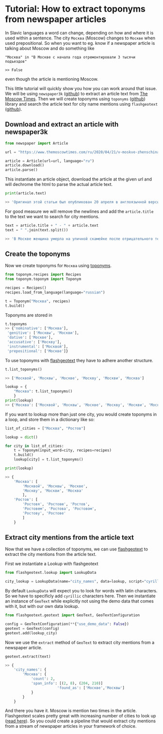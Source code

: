 # Tutorial: How to extract toponyms from newspaper articles

In Slavic languages a word can change, depending on how and where it is used within a sentence. The city `Москва` (Moscow) changes to `Москве` when used prepositional. So when you want to eg. know if a newspaper article is talking about Moscow and do something like

```
"Москва" in "В Москве с начала года отремонтировали 3 тысячи подъездов"

>> False
```

even though the article is mentioning Moscow.

This little tutorial will quickly show you how you can work around that issue. We will be using `newspaper3k` ([github](https://github.com/codelucas/newspaper)) to extract an article text from [The Moscow Times](https://www.themoscowtimes.com/). Then we will create toponyms using `toponyms` ([github](https://github.com/iwpnd/toponym)) library and search the article text for city name mentions using `flashgeotext` ([github](https://github.com/iwpnd/flashgeotext)).

## Download and extract an article with newspaper3k

```python
from newspaper import Article

url = "https://www.themoscowtimes.com/ru/2020/04/21/v-moskve-zhenschina-umerla-na-ulichnoi-skameike-posle-otritsatelnogo-testa-na-koronavirus-a125"

article = Article(url=url, language="ru")
article.download()
article.parse()
```

This instantiate an article object, download the article at the given url and will dechrome the html to parse the actual article text.


```python
print(article.text)

>> 'Оригинал этой статьи был опубликован 20 апреля в англоязычной версии сайта The Moscow Times.\n\nКак сообщается, власти Москвы расследуют смерть женщины на скамейке возле ее дома - в день, когда она была выписана после тестирования на коронавирус.\n\nВидеозапись, предоставленная российским телеканалом REN TV, показала, что женщина, которую опознали как 48-летнюю Елену Чуклову, оставалась на скамейке, пока социальные работники и соседи пытались, но так и не смогли проникнуть в ее квартиру. Телеканал сообщил, что Следственный комитет России начал расследование сообщения о смерти женщины.\n\n«У входа женщина почувствовала плохо, социальные работники немедленно вызвали скорую помощь, — говорится в заявлении департамента здравоохранения мэрии Москвы. — Скорая помощь прибыла через 11 минут и, к сожалению, констатировала смерть».\n\nМинистерство здравоохранения сообщило, что женщина умерла в субботу, на следующий день после того, как ее госпитализировали с подозрением на пневмонию. Тогда ее имя не называлось.\n\nКак сообщили в департаменте здравоохранения, вскрытие показало, что женщина умерла от острой сердечной недостаточности. Было отмечено, что у нее была кардиомиопатия, заболевание сердечной мышцы, которое может привести к сердечной недостаточности, и «выраженные изменения в органах алкогольного происхождения».'
```

For good measure we will remove the newlines and add the `article.title` to the text we want to search for city mentions.

```python
text = article.title + " - " + article.text
text = " ".join(text.split())

>> 'В Москве женщина умерла на уличной скамейке после отрицательного теста на коронавирус - Оригинал этой статьи был опубликован 20 апреля в англоязычной версии сайта The Moscow Times. Как сообщается, власти Москвы расследуют смерть женщины на скамейке возле ее дома - в день, когда она была выписана после тестирования на коронавирус. Видеозапись, предоставленная российским телеканалом REN TV, показала, что женщина, которую опознали как 48-летнюю Елену Чуклову, оставалась на скамейке, пока социальные работники и соседи пытались, но так и не смогли проникнуть в ее квартиру. Телеканал сообщил, что Следственный комитет России начал расследование сообщения о смерти женщины. «У входа женщина почувствовала плохо, социальные работники немедленно вызвали скорую помощь, — говорится в заявлении департамента здравоохранения мэрии Москвы. — Скорая помощь прибыла через 11 минут и, к сожалению, констатировала смерть». Министерство здравоохранения сообщило, что женщина умерла в субботу, на следующий день после того, как ее госпитализировали с подозрением на пневмонию. Тогда ее имя не называлось. Как сообщили в департаменте здравоохранения, вскрытие показало, что женщина умерла от острой сердечной недостаточности. Было отмечено, что у нее была кардиомиопатия, заболевание сердечной мышцы, которое может привести к сердечной недостаточности, и «выраженные изменения в органах алкогольного происхождения».'
```

## Create the toponyms

Now we create toponyms for `Москва` using [toponyms](https://github.com/iwpnd/toponym).

```python
from toponym.recipes import Recipes
from toponym.toponym import Toponym

recipes = Recipes()
recipes.load_from_language(language="russian")

t = Toponym("Москва", recipes)
t.build()
```

Toponyms are stored in

```python
t.toponyms
>> {'nominative': ['Москва'],
 'genitive': ['Москвы', 'Москви'],
 'dative': ['Москве'],
 'accusative': ['Москву'],
 'instrumental': ['Москвой'],
 'prepositional': ['Москве']}
```

To use toponyms with [flashgeotext](https://github.com/iwpnd/flashgeotext) they have to adhere another structure.

```python
t.list_toponyms()

>> ['Москвой', 'Москвы', 'Москве', 'Москву', 'Москви', 'Москва']

lookup = {
    "Москва": t.list_toponyms()
    }
print(lookup)
>> {'Москва': ['Москвой', 'Москвы', 'Москве', 'Москву', 'Москви', 'Москва']}
```

If you want to lookup more than just one city, you would create toponyms in a loop, and store them in a dictionary like so:

```python
list_of_cities = ["Москва", "Ростов"]

lookup = dict()

for city in list_of_cities:
    t = Toponym(input_word=city, recipes=recipes)
    t.build()
    lookup[city] = t.list_toponyms()

print(lookup)

>> {
    'Москва': [
        'Москвой', 'Москвы', 'Москве',
        'Москву', 'Москви', 'Москва'
        ],
    'Ростов': [
        'Ростовя', 'Ростовю', 'Ростов',
        'Ростовем', 'Ростова', 'Ростовом',
        'Ростову', 'Ростове'
        ]
    }
```

## Extract city mentions from the article text

Now that we have a collection of toponyms, we can use [flashgeotext](https://github.com/iwpnd/flashgeotext) to extract the city mentions from the article text.

First we instantiate a Lookup with flashgeotext

```python
from flashgeotext.lookup import LookupData

city_lookup = LookupData(name="city_names", data=lookup, script="cyrillic")
```

By default `LookupData` will expect you to look for words with latin characters. So we have to specificly add `cyrillic` characters here. Then we instantiate an instance of `GeoText` while explicitly not using the demo data that comes with it, but with our own data lookup.

```python
from flashgeotext.geotext import GeoText, GeoTextConfiguration

config = GeoTextConfiguration(**{"use_demo_data": False})
geotext = GeoText(config)
geotext.add(lookup_city)
```

Now we use the `extract` method of `GeoText` to extract city mentions from a newspaper article.

```python
geotext.extract(text)

>> {
    'city_names': {
        'Москва': {
            'count': 2,
            'span_info': [(2, 8), (204, 210)]
						'found_as': ['Москве','Москвы']
            }
        }
    }
```

And there you have it. Moscow is mention two times in the article. Flashgeotext scales pretty great with increasing number of cities to look up ([read here](https://iwpnd.pw/articles/2020-02/flashgeotext-library)). So you could create a pipeline that would extract city mentions from a stream of newspaper articles in your framework of choice.
